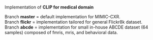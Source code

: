 Implementation of **CLIP for medical domain**

Branch **master** = default implementation for MIMIC-CXR.  
Branch **flickr** = implementation tailored for general Flickr8k dataset.  
Branch **abcde** = implementation for small in-house ABCDE dataset (64 samples) composed of fmris, mris, and behavioral data.  
